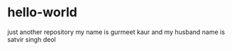 # hello-world
just another repository
my name is gurmeet kaur and my husband name is satvir singh deol
